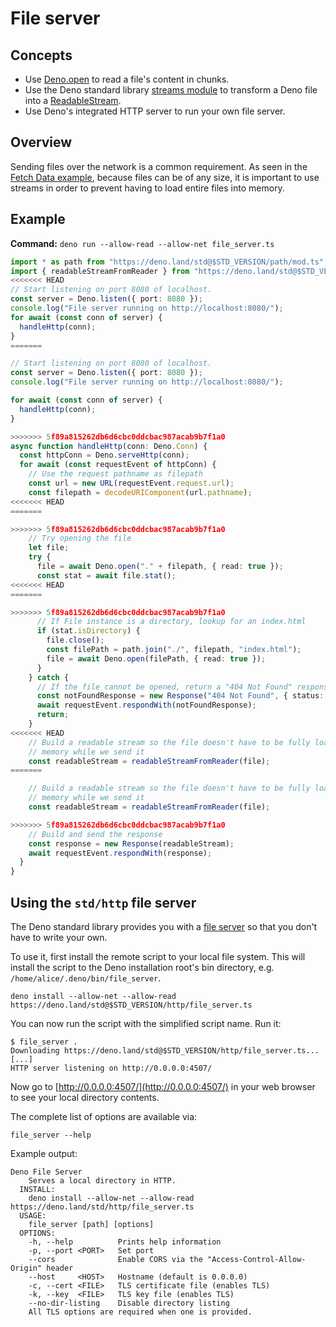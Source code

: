 # File server

## Concepts

- Use [Deno.open](https://doc.deno.land/builtin/stable#Deno.open) to read a
  file's content in chunks.
- Use the Deno standard library
  [streams module](https://deno.land/std@$STD_VERSION/streams/) to transform a
  Deno file into a
  [ReadableStream](https://developer.mozilla.org/en-US/docs/Web/API/ReadableStream).
- Use Deno's integrated HTTP server to run your own file server.

## Overview

Sending files over the network is a common requirement. As seen in the
[Fetch Data example](./fetch_data), because files can be of any size, it is
important to use streams in order to prevent having to load entire files into
memory.

## Example

**Command:** `deno run --allow-read --allow-net file_server.ts`

```ts
import * as path from "https://deno.land/std@$STD_VERSION/path/mod.ts";
import { readableStreamFromReader } from "https://deno.land/std@$STD_VERSION/streams/mod.ts";
<<<<<<< HEAD
// Start listening on port 8080 of localhost.
const server = Deno.listen({ port: 8080 });
console.log("File server running on http://localhost:8080/");
for await (const conn of server) {
  handleHttp(conn);
}
=======

// Start listening on port 8080 of localhost.
const server = Deno.listen({ port: 8080 });
console.log("File server running on http://localhost:8080/");

for await (const conn of server) {
  handleHttp(conn);
}

>>>>>>> 5f89a815262db6d6cbc0ddcbac987acab9b7f1a0
async function handleHttp(conn: Deno.Conn) {
  const httpConn = Deno.serveHttp(conn);
  for await (const requestEvent of httpConn) {
    // Use the request pathname as filepath
    const url = new URL(requestEvent.request.url);
    const filepath = decodeURIComponent(url.pathname);
<<<<<<< HEAD
=======

>>>>>>> 5f89a815262db6d6cbc0ddcbac987acab9b7f1a0
    // Try opening the file
    let file;
    try {
      file = await Deno.open("." + filepath, { read: true });
      const stat = await file.stat();
<<<<<<< HEAD
=======

>>>>>>> 5f89a815262db6d6cbc0ddcbac987acab9b7f1a0
      // If File instance is a directory, lookup for an index.html
      if (stat.isDirectory) {
        file.close();
        const filePath = path.join("./", filepath, "index.html");
        file = await Deno.open(filePath, { read: true });
      }
    } catch {
      // If the file cannot be opened, return a "404 Not Found" response
      const notFoundResponse = new Response("404 Not Found", { status: 404 });
      await requestEvent.respondWith(notFoundResponse);
      return;
    }
<<<<<<< HEAD
    // Build a readable stream so the file doesn't have to be fully loaded into
    // memory while we send it
    const readableStream = readableStreamFromReader(file);
=======

    // Build a readable stream so the file doesn't have to be fully loaded into
    // memory while we send it
    const readableStream = readableStreamFromReader(file);

>>>>>>> 5f89a815262db6d6cbc0ddcbac987acab9b7f1a0
    // Build and send the response
    const response = new Response(readableStream);
    await requestEvent.respondWith(response);
  }
}
```

## Using the `std/http` file server

The Deno standard library provides you with a
[file server](https://deno.land/std@$STD_VERSION/http/file_server.ts) so that
you don't have to write your own.

To use it, first install the remote script to your local file system. This will
install the script to the Deno installation root's bin directory, e.g.
`/home/alice/.deno/bin/file_server`.

```shell
deno install --allow-net --allow-read https://deno.land/std@$STD_VERSION/http/file_server.ts
```

You can now run the script with the simplified script name. Run it:

```shell
$ file_server .
Downloading https://deno.land/std@$STD_VERSION/http/file_server.ts...
[...]
HTTP server listening on http://0.0.0.0:4507/
```

Now go to [http://0.0.0.0:4507/](http://0.0.0.0:4507/) in your web browser to
see your local directory contents.

The complete list of options are available via:

```shell
file_server --help
```

Example output:

```
Deno File Server
    Serves a local directory in HTTP.
  INSTALL:
    deno install --allow-net --allow-read https://deno.land/std/http/file_server.ts
  USAGE:
    file_server [path] [options]
  OPTIONS:
    -h, --help          Prints help information
    -p, --port <PORT>   Set port
    --cors              Enable CORS via the "Access-Control-Allow-Origin" header
    --host     <HOST>   Hostname (default is 0.0.0.0)
    -c, --cert <FILE>   TLS certificate file (enables TLS)
    -k, --key  <FILE>   TLS key file (enables TLS)
    --no-dir-listing    Disable directory listing
    All TLS options are required when one is provided.
```
